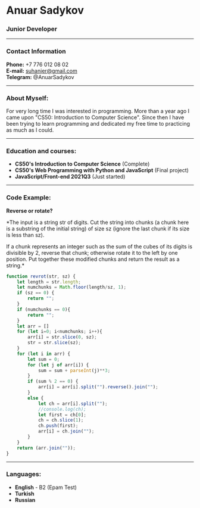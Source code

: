 # Anuar Sadykov
### Junior Developer

----------

### Contact Information

**Phone:** +7 776 012 08 02<br>
**E-mail:** suhanjer@gmail.com<br>
**Telegram:** @AnuarSadykov<br>

----------

### About Myself:
For very long time I was interested in programming. More than a year ago I came upon "CS50: Introduction to Computer Science". Since then I have been trying to learn programming and dedicated my free time to practicing as much as I could.

----------

### Education and courses:

* **CS50's Introduction to Computer Science** (Complete)<br>
* **CS50's Web Programming with Python and JavaScript** (Final project)<br>
* **JavaScript/Front-end 2021Q3** (Just started)<br>

----------

### Code Example:

**Reverse or rotate?**<br>

*The input is a string str of digits. Cut the string into chunks (a chunk here is a substring of the initial string) of size sz (ignore the last chunk if its size is less than sz).

If a chunk represents an integer such as the sum of the cubes of its digits is divisible by 2, reverse that chunk; otherwise rotate it to the left by one position. Put together these modified chunks and return the result as a string.*

```javascript
function revrot(str, sz) {
    let length = str.length;
    let numchunks = Math.floor(length/sz, 1);
    if (sz == 0) {
        return "";
    }
    if (numchunks == 0){
        return "";
    }
    let arr = []
    for (let i=0; i<numchunks; i++){
        arr[i] = str.slice(0, sz);
        str = str.slice(sz);
    }
    for (let i in arr) {
        let sum = 0;
        for (let j of arr[i]) {
            sum = sum + parseInt(j)**3;
        }
        if (sum % 2 == 0) {
            arr[i] = arr[i].split("").reverse().join("");
        }
        else {
            let ch = arr[i].split("");
            //console.log(ch);
            let first = ch[0];
            ch = ch.slice(1);
            ch.push(first);
            arr[i] = ch.join("");
        }
    }
    return (arr.join(""));
}
```

----------

### Languages:
* **English** - B2 (Epam Test)<br>
* **Turkish**<br>
* **Russian**<br>